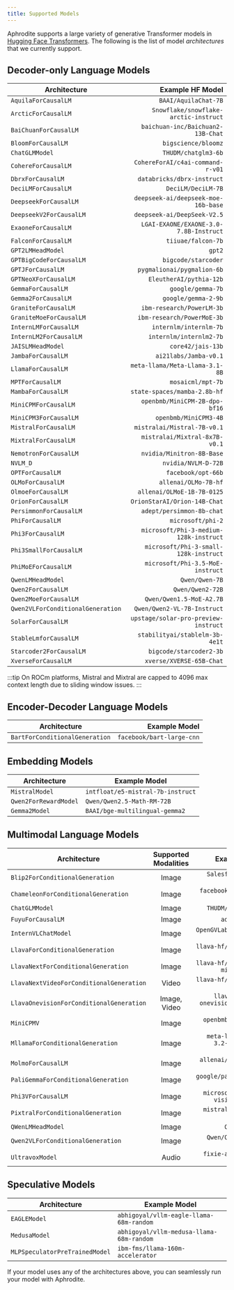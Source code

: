 ```yaml
---
title: Supported Models
---
```


Aphrodite supports a large variety of generative Transformer models in [Hugging Face Transformers](https://huggingface.co/models). The following is the list of model *architectures* that we currently support.

## Decoder-only Language Models

| Architecture                      |                       Example HF Model |
| --------------------------------- | -------------------------------------: |
| `AquilaForCausalLM`               |                   `BAAI/AquilaChat-7B` |
| `ArcticForCausalLM`               |  `Snowflake/snowflake-arctic-instruct` |
| `BaiChuanForCausalLM`             |      `baichuan-inc/Baichuan2-13B-Chat` |
| `BloomForCausalLM`                |                    `bigscience/bloomz` |
| `ChatGLMModel`                    |                    `THUDM/chatglm3-6b` |
| `CohereForCausalLM`               |       `CohereForAI/c4ai-command-r-v01` |
| `DbrxForCausalLM`                 |             `databricks/dbrx-instruct` |
| `DeciLMForCausalLM`               |                     `DeciLM/DeciLM-7B` |
| `DeepseekForCausalLM`             |    `deepseek-ai/deepseek-moe-16b-base` |
| `DeepseekV2ForCausalLM`           |            `deepseek-ai/DeepSeek-V2.5` |
| `ExaoneForCausalLM`               | `LGAI-EXAONE/EXAONE-3.0-7.8B-Instruct` |
| `FalconForCausalLM`               |                     `tiiuae/falcon-7b` |
| `GPT2LMHeadModel`                 |                                 `gpt2` |
| `GPTBigCodeForCausalLM`           |                    `bigcode/starcoder` |
| `GPTJForCausalLM`                 |             `pygmalionai/pygmalion-6b` |
| `GPTNeoXForCausalLM`              |                `EleutherAI/pythia-12b` |
| `GemmaForCausalLM`                |                      `google/gemma-7b` |
| `Gemma2ForCausalLM`               |                    `google/gemma-2-9b` |
| `GraniteForCausalLM`              |              `ibm-research/PowerLM-3b` |
| `GraniteMoeForCausalLM`           |             `ibm-research/PowerMoE-3b` |
| `InternLMForCausalLM`             |                 `internlm/internlm-7b` |
| `InternLM2ForCausalLM`            |                `internlm/internlm2-7b` |
| `JAISLMHeadModel`                 |                      `core42/jais-13b` |
| `JambaForCausalLM`                |                  `ai21labs/Jamba-v0.1` |
| `LlamaForCausalLM`                |         `meta-llama/Meta-Llama-3.1-8B` |
| `MPTForCausalLM`                  |                      `mosaicml/mpt-7b` |
| `MambaForCausalLM`                |           `state-spaces/mamba-2.8b-hf` |
| `MiniCPMForCausalLM`              |          `openbmb/MiniCPM-2B-dpo-bf16` |
| `MiniCPM3ForCausalLM`             |                  `openbmb/MiniCPM3-4B` |
| `MistralForCausalLM`              |            `mistralai/Mistral-7B-v0.1` |
| `MixtralForCausalLM`              |          `mistralai/Mixtral-8x7B-v0.1` |
| `NemotronForCausalLM`             |              `nvidia/Minitron-8B-Base` |
| `NVLM_D`                          |                    `nvidia/NVLM-D-72B` |
| `OPTForCausalLM`                  |                     `facebook/opt-66b` |
| `OLMoForCausalLM`                 |                   `allenai/OLMo-7B-hf` |
| `OlmoeForCausalLM`                |             `allenai/OLMoE-1B-7B-0125` |
| `OrionForCausalLM`                |           `OrionStarAI/Orion-14B-Chat` |
| `PersimmonForCausalLM`            |              `adept/persimmon-8b-chat` |
| `PhiForCausalLM`                  |                      `microsoft/phi-2` |
| `Phi3ForCausalLM`                 | `microsoft/Phi-3-medium-128k-instruct` |
| `Phi3SmallForCausalLM`            |  `microsoft/Phi-3-small-128k-instruct` |
| `PhiMoEForCausalLM`               |       `microsoft/Phi-3.5-MoE-instruct` |
| `QwenLMHeadModel`                 |                         `Qwen/Qwen-7B` |
| `Qwen2ForCausalLM`                |                       `Qwen/Qwen2-72B` |
| `Qwen2MoeForCausalLM`             |               `Qwen/Qwen1.5-MoE-A2.7B` |
| `Qwen2VLForConditionalGeneration` |            `Qwen/Qwen2-VL-7B-Instruct` |
| `SolarForCausalLM`                |   `upstage/solar-pro-preview-instruct` |
| `StableLmforCausalLM`             |         `stabilityai/stablelm-3b-4e1t` |
| `Starcoder2ForCausalLM`           |                `bigcode/starcoder2-3b` |
| `XverseForCausalLM`               |               `xverse/XVERSE-65B-Chat` |

:::tip
On ROCm platforms, Mistral and Mixtral are capped to 4096 max context length due to sliding window issues.
:::

## Encoder-Decoder Language Models
| Architecture                   |             Example Model |
| ------------------------------ | ------------------------: |
| `BartForConditionalGeneration` | `facebook/bart-large-cnn` |


## Embedding Models
| Architecture          | Example Model                     |
| --------------------- | --------------------------------- |
| `MistralModel`        | `intfloat/e5-mistral-7b-instruct` |
| `Qwen2ForRewardModel` | `Qwen/Qwen2.5-Math-RM-72B`        |
| `Gemma2Model`         | `BAAI/bge-multilingual-gemma2`    |


## Multimodal Language Models

| Architecture                             | Supported Modalities |                              Example Model |
| ---------------------------------------- | :------------------: | -----------------------------------------: |
| `Blip2ForConditionalGeneration`          |        Image         |                `Salesforce/blip2-opt-6.7b` |
| `ChameleonForConditionalGeneration`      |        Image         |                    `facebook/chameleon-7b` |
| `ChatGLMModel`                           |        Image         |                        `THUDM/chatglm3-6b` |
| `FuyuForCausalLM`                        |        Image         |                            `adept/fuyu-8b` |
| `InternVLChatModel`                      |        Image         |                   `OpenGVLab/InternVL2-8B` |
| `LlavaForConditionalGeneration`          |        Image         |                `llava-hf/llava-v1.5-7b-hf` |
| `LlavaNextForConditionalGeneration`      |        Image         |        `llava-hf/llava-v1.6-mistral-7b-hf` |
| `LlavaNextVideoForConditionalGeneration` |        Video         |          `llava-hf/LLaVA-NeXT-Video-7B-hf` |
| `LlavaOnevisionForConditionalGeneration` |     Image, Video     |  `llava-hf/llava-onevision-qwen2-7b-ov-hf` |
| `MiniCPMV`                               |        Image         |                    `openbmb/MiniCPM-V-2_6` |
| `MllamaForConditionalGeneration`         |        Image         | `meta-llama/Llama-3.2-11B-Vision-Instruct` |
| `MolmoForCausalLM`                       |        Image         |                  `allenai/Molmo-7B-D-0924` |
| `PaliGemmaForConditionalGeneration`      |        Image         |               `google/paligemma-3b-pt-224` |
| `Phi3VForCausalLM`                       |        Image         |        `microsoft/Phi-3.5-vision-instruct` |
| `PixtralForConditionalGeneration`        |        Image         |               `mistralai/Pixtral-12B-2409` |
| `QWenLMHeadModel`                        |        Image         |                             `Qwen/Qwen-VL` |
| `Qwen2VLForConditionalGeneration`        |        Image         |                `Qwen/Qwen2-VL-7B-Instruct` |
| `UltravoxModel`                          |        Audio         |                   `fixie-ai/ultravox-v0_3` |


## Speculative Models
| Architecture                   | Example Model                            |
| ------------------------------ | ---------------------------------------- |
| `EAGLEModel`                   | `abhigoyal/vllm-eagle-llama-68m-random`  |
| `MedusaModel`                  | `abhigoyal/vllm-medusa-llama-68m-random` |
| `MLPSpeculatorPreTrainedModel` | `ibm-fms/llama-160m-accelerator`         |


If your model uses any of the architectures above, you can seamlessly run your model with Aphrodite.